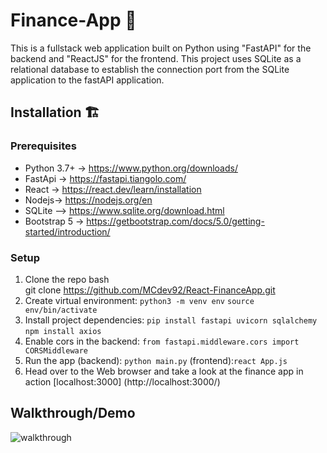 # Finance-App 🏦
This is a fullstack web application built on Python using "FastAPI" for the backend and "ReactJS" for the frontend. This project uses SQLite as a relational database to establish the connection port from the SQLite application to the fastAPI application.

## Installation 🏗️

### Prerequisites
* Python 3.7+ -> https://www.python.org/downloads/
* FastApi -> https://fastapi.tiangolo.com/
* React -> https://react.dev/learn/installation
* Nodejs-> https://nodejs.org/en
* SQLite --> https://www.sqlite.org/download.html
* Bootstrap 5 -> https://getbootstrap.com/docs/5.0/getting-started/introduction/

### Setup
1. Clone the repo
   bash <br>git clone https://github.com/MCdev92/React-FinanceApp.git<br>
2. Create virtual environment:
   `python3 -m venv env`
   `source env/bin/activate` 
4. Install project dependencies:
   `pip install fastapi uvicorn sqlalchemy` 
   `npm install axios`
5. Enable cors in the backend:
    `from fastapi.middleware.cors import CORSMiddleware` 
5. Run the app
    (backend): `python main.py` 
    (frontend):`react App.js` 
4. Head over to the Web browser and take a look at the finance app in action [localhost:3000] (http://localhost:3000/)

## Walkthrough/Demo

![walkthrough](finance-app.gif)
